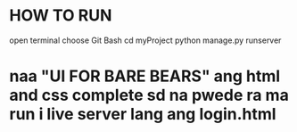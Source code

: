 # HOW TO RUN
open terminal
choose Git Bash
cd myProject
python manage.py runserver

# naa "UI FOR BARE BEARS" ang html and css complete sd na pwede ra ma run i live server lang ang login.html
